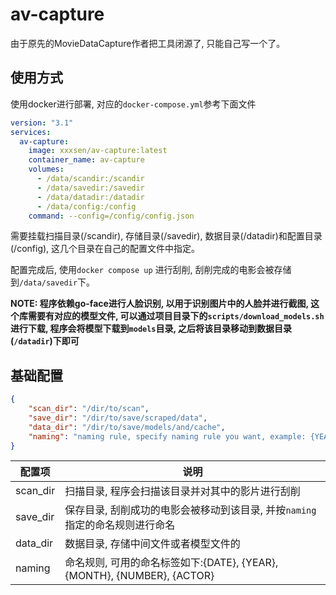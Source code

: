 av-capture
===

由于原先的MovieDataCapture作者把工具闭源了, 只能自己写一个了。

## 使用方式

使用docker进行部署, 对应的`docker-compose.yml`参考下面文件

```yaml
version: "3.1"
services:
  av-capture:
    image: xxxsen/av-capture:latest
    container_name: av-capture
    volumes:
      - /data/scandir:/scandir
      - /data/savedir:/savedir
      - /data/datadir:/datadir
      - /data/config:/config
    command: --config=/config/config.json
```

需要挂载扫描目录(/scandir), 存储目录(/savedir), 数据目录(/datadir)和配置目录(/config), 这几个目录在自己的配置文件中指定。

配置完成后, 使用`docker compose up` 进行刮削, 刮削完成的电影会被存储到`/data/savedir`下。

**NOTE: 程序依赖go-face进行人脸识别, 以用于识别图片中的人脸并进行截图, 这个库需要有对应的模型文件, 可以通过项目目录下的`scripts/download_models.sh`进行下载, 程序会将模型下载到`models`目录, 之后将该目录移动到数据目录(`/datadir`)下即可**

## 基础配置

```json
{
    "scan_dir": "/dir/to/scan",
    "save_dir": "/dir/to/save/scraped/data",
    "data_dir": "/dir/to/save/models/and/cache",
    "naming": "naming rule, specify naming rule you want, example: {YEAR}/{NUMBER}"
}
```

|配置项|说明|
|---|---|
|scan_dir|扫描目录, 程序会扫描该目录并对其中的影片进行刮削|
|save_dir|保存目录, 刮削成功的电影会被移动到该目录, 并按`naming`指定的命名规则进行命名|
|data_dir|数据目录, 存储中间文件或者模型文件的|
|naming|命名规则, 可用的命名标签如下:{DATE}, {YEAR}, {MONTH}, {NUMBER}, {ACTOR}|